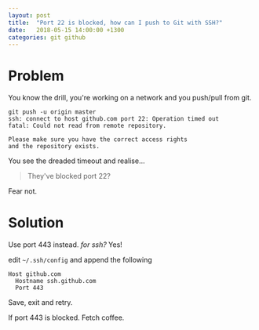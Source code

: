 ```yaml
---
layout: post
title:  "Port 22 is blocked, how can I push to Git with SSH?"
date:   2018-05-15 14:00:00 +1300
categories: git github
---
```

# Problem

You know the drill, you're working on a network and you push/pull from git.

```
git push -u origin master
ssh: connect to host github.com port 22: Operation timed out
fatal: Could not read from remote repository.

Please make sure you have the correct access rights
and the repository exists.
```

You see the dreaded timeout and realise...

> They've blocked port 22?

Fear not.

# Solution

Use port 443 instead. _for ssh?_ Yes!

edit `~/.ssh/config` and append the following

```
Host github.com
  Hostname ssh.github.com
  Port 443
```

Save, exit and retry.

If port 443 is blocked. Fetch coffee.
